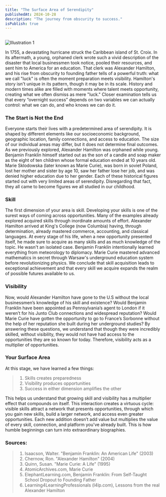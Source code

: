 ```yaml
---
title: "The Surface Area of Serendipity"
publishedAt: 2024-10-28
description: "The journey from obscurity to success."
isPublish: true
---
```

## 


 <Image
  src="https://pbs.twimg.com/media/Ga-IKJnWMAAhlMW?format=jpg&name=large"
  alt="Illustration 1"
  width={1080}
  height={800}
  className="bg-secondary"
  caption=""
  contained
/>



In 1755, a devastating hurricane struck the Caribbean island of St. Croix. In its aftermath, a
young, orphaned clerk wrote such a vivid description of the disaster that local businessmen took
notice, pooled their resources, and sent him to America for an education. That clerk was
Alexander Hamilton, and his rise from obscurity to founding father tells of a powerful truth:
what we call "luck" is often the moment preparation meets visibility.
Hamilton's story isn't unique in its pattern, though it may be in its scale. History and modern
times alike are filled with moments where talent meets opportunity, creating what we often
dismiss as mere "luck." Closer examination tells us that every “overnight success” depends on
two variables we can actually control: what we can do, and who knows we can do it.

### The Start is Not the End

Everyone starts their lives with a predetermined area of serendipity. It is shaped by different
elements like our socioeconomic background, geographic location, family connections, and
access to education. The size of our individual areas may differ, but it does not determine final
outcomes. As we previously explored, Alexander Hamilton was orphaned while young.
Benjamin Franklin himself started out as the son of a candle and soap maker as the eight of ten
children whose formal education ended at 10 years old. Marie Sklodowska (later known as Marie
Curie), was born in soviet Poland, lost her mother and sister by age 10, saw her father lose her
job, and was denied higher education due to her gender. Each of these historical figures started
out with very limited areas of serendipity. Disregarding that fact, they all came to become figures
we all studied in our childhood.

### Skill

The first dimension of your area is skill. Developing your skills is one of the surest ways of
coming across opportunities. Many of the examples already explored acquired skills through
inordinate amounts of effort. Alexander Hamilton arrived at King's College (now Columbia)
having, through determination, already mastered commerce, accounting, and classical languages.
At every stage of his life, when a new opportunity presented itself, he made sure to acquire as
many skills and as much knowledge of the topic. He wasn't an isolated case. Benjamin Franklin
intentionally learned everything from meteorology to diplomacy. Marie Curie mastered advanced
mathematics in secret through Warsaw's underground education system before revolutionizing
physics. We conclude that skill acquisition leads to exceptional achievement and that every skill
we acquire expands the realm of possible futures available to us.

### Visibility

Now, would Alexander Hamilton have gone to the U.S without the local businessmen’s
knowledge of his skill and existence? Would Benjamin Franklin have been appointed as
Pennsylvania’s agent to London if it weren’t for his Junto Club connections and widespread
reputation? Would Marie Curie have gotten the opportunity to go to France’s Sorbonne without
the help of her reputation she built during her underground studies? By answering these
questions, we understand that though they were incredibly skilled, without visibility, they would
not have had access to the opportunities they are so known for today. Therefore, visibility acts as
a multiplier of opportunities.

### Your Surface Area

At this stage, we have learned a few things:

> 1. Skills creates preparedness
> 2. Visibility produces opportunities
> 3. Success in either dimension amplifies the other

This helps us understand that growing skill and visibility has a multiplier effect that compounds
on itself. This interaction creates a virtuous cycle: visible skills attract a network that presents
opportunities, through which you gain new skills, build a larger network, and access even greater
opportunities. Each new addition doesn’t add value but multiplies the value of every skill,
connection, and platform you've already built. This is how humble beginnings can turn into
extraordinary biographies.

### Sources:

> 1. Isaacson, Walter. "Benjamin Franklin: An American Life" (2003)
> 2. Chernow, Ron. "Alexander Hamilton" (2004)
> 3. Quinn, Susan. "Marie Curie: A Life" (1995)
> 4. AtomicArchives.com, Marie Curie
> 5. ElephantLearning.com, Benjamin Franklin: From Self-Taught School Dropout to Founding Father
> 6. Learning4LearningProfessionals (l4lp.com), Lessons from the real Alexander Hamilton

[multae requirit primi]: http://heu.io/
[si]: http://infelixlucina.net/mutati
